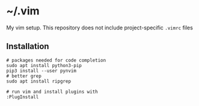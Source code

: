 # ~/.vim

My vim setup. This repository does not include project-specific `.vimrc` files


## Installation
```
# packages needed for code completion
sudo apt install python3-pip
pip3 install --user pynvim
# better grep
sudo apt install ripgrep
```
```
# run vim and install plugins with
:PlugInstall
```
